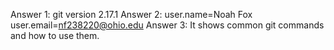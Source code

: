 Answer 1: git version 2.17.1
Answer 2:
user.name=Noah Fox
user.email=nf238220@ohio.edu
Answer 3: It shows common git commands and how to use them.
